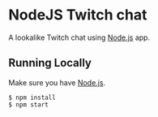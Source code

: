 # NodeJS Twitch chat

A lookalike Twitch chat using [Node.js](http://nodejs.org/) app.

## Running Locally

Make sure you have [Node.js](http://nodejs.org/).

```
$ npm install
$ npm start
```